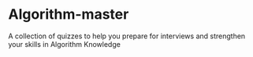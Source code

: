 # Algorithm-master
A collection of quizzes to help you prepare for interviews and strengthen your skills in Algorithm Knowledge